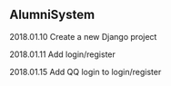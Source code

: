 ## AlumniSystem

2018.01.10 Create a new Django project

2018.01.11 Add login/register

2018.01.15 Add QQ login to login/register